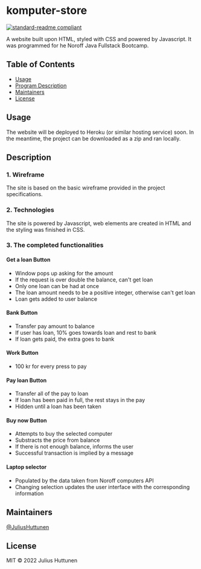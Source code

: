 # komputer-store

[![standard-readme compliant](https://img.shields.io/badge/standard--readme-OK-green.svg?style=flat-square)](https://github.com/RichardLitt/standard-readme)

A website built upon HTML, styled with CSS and powered by Javascript. It was programmed for he Noroff Java Fullstack Bootcamp.

## Table of Contents

- [Usage](#usage)
- [Program Description](#description)
- [Maintainers](#maintainers)
- [License](#license)

## Usage

The website will be deployed to Heroku (or similar hosting service) soon. In the meantime, the project can be
downloaded as a zip and ran locally.

## Description

### 1. Wireframe

The site is based on the basic wireframe provided in the project specifications.

### 2. Technologies

The site is powered by Javascript, web elements are created in HTML and the styling was finished in CSS.

### 3. The completed functionalities

#### Get a loan Button

- Window pops up asking for the amount
- If the request is over double the balance, can't get loan
- Only one loan can be had at once
- The loan amount needs to be a positive integer, otherwise can't get loan
- Loan gets added to user balance

#### Bank Button

- Transfer pay amount to balance
- If user has loan, 10% goes towards loan and rest to bank
- If loan gets paid, the extra goes to bank

#### Work Button

- 100 kr for every press to pay

#### Pay loan Button

- Transfer all of the pay to loan
- If loan has been paid in full, the rest stays in the pay
- Hidden until a loan has been taken

#### Buy now Button

- Attempts to buy the selected computer
- Substracts the price from balance
- If there is not enough balance, informs the user
- Successful transaction is implied by a message

#### Laptop selector

- Populated by the data taken from Noroff computers API
- Changing selection updates the user interface with the corresponding information

## Maintainers

[@JuliusHuttunen](https://github.com/JuliusHuttunen)

## License

MIT © 2022 Julius Huttunen
